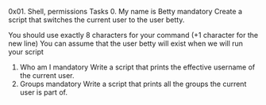 0x01. Shell, permissions
Tasks
0. My name is Betty
mandatory
Create a script that switches the current user to the user betty.

You should use exactly 8 characters for your command (+1 character for the new line)
You can assume that the user betty will exist when we will run your script
1. Who am I
mandatory
Write a script that prints the effective username of the current user.
2. Groups
mandatory
Write a script that prints all the groups the current user is part of.
